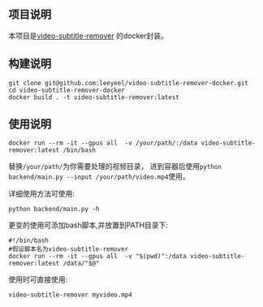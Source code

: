 ## 项目说明

本项目是[video-subtitle-remover](https://github.com/YaoFANGUK/video-subtitle-remover)
的docker封装。

## 构建说明

```
git clone git@github.com:leeyeel/video-subtitle-remover-docker.git
cd video-subtitle-remover-docker
docker build . -t video-subtitle-remover:latest
```

## 使用说明

```
docker run --rm -it --gpus all  -v /your/path/:/data video-subtitle-remover:latest /bin/bash
```
替换`/your/path/`为你需要处理的视频目录，
进到容器后使用`python backend/main.py --input /your/path/video.mp4`使用。

详细使用方法可使用:

`python backend/main.py -h`

更变的使用可添加bash脚本,并放置到PATH目录下:

```
#!/bin/bash
#假设脚本名为video-subtitle-remover
docker run --rm -it --gpus all  -v "$(pwd)":/data video-subtitle-remover:latest /data/"$@"
```

使用时可直接使用:

```
video-subtitle-remover myvideo.mp4
```


